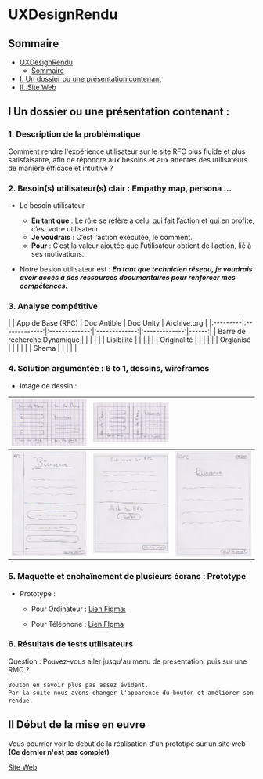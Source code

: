 # UXDesignRendu

## Sommaire
- [UXDesignRendu](#uxdesignrendu)
  - [Sommaire](#sommaire)
- [I. Un dossier ou une présentation contenant](#i-un-dossier-ou-une-présentation-contenant)
- [II. Site Web](#ii-début-de-la-mise-en-euvre)


## I Un dossier ou une présentation contenant :
### 1. Description de la problématique

Comment rendre l'expérience utilisateur sur le site RFC plus fluide et plus satisfaisante, afin de répondre aux besoins et aux attentes des utilisateurs de manière efficace et intuitive ?

### 2. Besoin(s) utilisateur(s) clair : Empathy map, persona …

- Le besoin utilisateur
  - **En tant que** : Le rôle se réfère à celui qui fait l’action et qui en profite, c’est votre utilisateur.
  - **Je voudrais** : C’est l’action exécutée, le comment.
  - **Pour**        : C’est la valeur ajoutée que l’utilisateur obtient de l’action, lié à ses motivations.

- Notre besion utilisateur est : 
***En tant que technicien réseau, je voudrais avoir accès à des ressources documentaires pour renforcer mes compétences.***

### 3. Analyse compétitive

|  | App de Base (RFC) | Doc Antible | Doc Unity | Archive.org |
|:---------|:-------------:|:-------------:|:-------------:|:-------------:|------:| 
| Barre de recherche Dynamique  |  |  |  |  |
| Lisibilité                    |  |  |  |  |
| Originalité                   |  |  |  |  |
| Orgianisé                     |  |  |  |  |
| Shema                         |  |  |  |  |


### 4. Solution argumentée : 6 to 1, dessins, wireframes

- Image de dessin :

| ![Image1](./Image/image11.png) | ![Image2](./Image/image12.png) |  | 
|:---------|:-------------:|------:| 
| ![Image3](./Image/image22.png) | ![Image4](./Image/image23.png) | ![Image5](./Image/image24.png) |


### 5. Maquette et enchaînement de plusieurs écrans : Prototype

- Prototype : 
  - Pour Ordinateur :
    [Lien Figma:](https://www.figma.com/proto/RIecnwJnqqKcUQL3OkSIOD/Projhet-UI?type=design&node-id=45-6&t=VJoP36mwD4Bsu802-0&scaling=scale-down&page-id=5%3A3&starting-point-node-id=45%3A6)

  - Pour Téléphone :
    [Lien FIgma](https://www.figma.com/proto/RIecnwJnqqKcUQL3OkSIOD/Projhet-UI?type=design&node-id=132-17&t=jhR4T5HjbP6q6WPQ-0&scaling=scale-down&page-id=5%3A2&starting-point-node-id=132%3A17)

### 6. Résultats de tests utilisateurs

Question : Pouvez-vous aller jusqu'au menu de presentation, puis sur une RMC ?

```
Bouton en savoir plus pas assez évident.
Par la suite nous avons changer l'apparence du bouton et améliorer son rendue.
```

## II Début de la mise en euvre

Vous pourrier voir le debut de la réalisation d'un prototipe sur un site web 
**(Ce dernier n'est pas complet)**

[Site Web](https://soulsw0rd.github.io/UXDesignRendu/Site_Web/Index.html)
